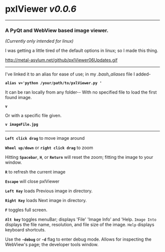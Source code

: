 # **pxlViewer**  *v0.0.6*
-----------------------------------
### **A PyQt and WebView based image viewer.**


*(Currently only intended for linux)*


I was getting a little tired of the default options in linux; so I made this thing.

http://metal-asylum.net/github/pxlViewer06Updates.gif

______________________________

I've linked it to an alias for ease of use; in my *.bash_aliases* file I added-

**`alias v='python /your/path/to/pxlViewer.py '`**


It can be ran locally from any folder--
With no specified file to load the first found image.

**`v`**

Or with a specific file given.

**`v imageFile.jpg`**
______________________________

**`Left click drag`** to move image around

**`Wheel up/down`** or **`right click drag`** to zoom

Hitting **`Spacebar`**, **`H`**, or **`Return`** will reset the zoom; fitting the image to your window.

**`R`** to refresh the current image

**`Escape`** will close pxlViewer

**`Left Key`** loads Previous image in directory.

**`Right Key`** loads Next image in directory.

**`F`** toggles full screen.

**`Alt key`** toggles menuBar; displays 'File' 'Image Info' and 'Help.
`Image Into` displays the file name, resolution, and file size of the image.
`Help` displays keyboard shortcuts.

Use the **`-debug`** or **`-d`** flag to enter debug mode.  Allows for inspecting the WebView's page; the developer tools window.

